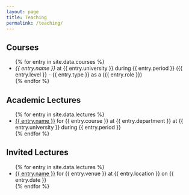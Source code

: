 ```yaml
---
layout: page
title: Teaching
permalink: /teaching/
---
```

## Courses

<ul>
{% for entry in site.data.courses %}
    <li>
    <i>{{ entry.name }}</i> at {{ entry.university }} during {{ entry.period }}
    ({{ entry.level }} - {{ entry.type }} as a ({{ entry.role }})
    </li>
{% endfor %}
</ul>

## Academic Lectures

<ul>
{% for entry in site.data.lectures %}
    <li>
    <a href="{{ entry.url }}">{{ entry.name }}</a>
    for {{ entry.course }} at {{ entry.department }} at {{ entry.university }} during {{ entry.period }}
    </li>
{% endfor %}
</ul>

## Invited Lectures

<ul>
{% for entry in site.data.lectures %}
    <li>
    <a href="{{ entry.url }}">{{ entry.name }}</a>
    for {{ entry.venue }} at {{ entry.location }} on {{ entry.date }}
    </li>
{% endfor %}
</ul>
